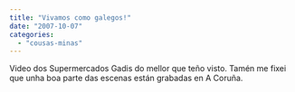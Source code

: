 ```yaml
---
title: "Vivamos como galegos!"
date: "2007-10-07"
categories: 
  - "cousas-minas"
---
```


Video dos Supermercados Gadis do mellor que teño visto. Tamén me fixei que unha boa parte das escenas están grabadas en A Coruña.
